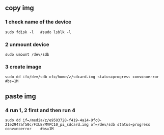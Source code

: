 ## copy img
### 1 check name of the device
    sudo fdisk -l   #sudo lsblk -l
    
### 2 unmount device
    sudo umount /dev/sdb
    
### 3 create image
    sudo dd if=/dev/sdb of=/home/z/sdcard.img status=progress conv=noerror    #bs=1M
    
## paste img
### 4 run 1, 2 first and then run 4
    sudo dd if=/media/z/e9503728-f419-4a14-9fc0-21e2947af50c/FILE/MVPC10_pi_sdcard.img of=/dev/sdb status=progress conv=noerror    #bs=1M
    
